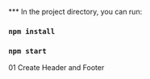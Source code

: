 
*** In the project directory, you can run:

### `npm install`
### `npm start`


01 Create Header and Footer


